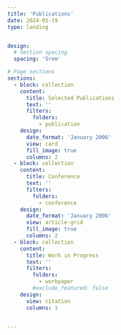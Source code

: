```yaml
---
title: 'Publications'
date: 2024-05-19
type: landing


design:
  # Section spacing
  spacing: '5rem'

# Page sections
sections:
  - block: collection
    content:
      title: Selected Publications
      text: ''
      filters:
        folders:
          - publication
    design:
      date_format: 'January 2006'
      view: card
      fill_image: true
      columns: 2
  - block: collection
    content:
      title: Conference
      text: ''
      filters:
        folders:
          - conference
    design:
      date_format: 'January 2006'
      view: article-grid
      fill_image: true
      columns: 2
  - block: collection
    content:
      title: Work in Progress
      text: ''
      filters:
        folders:
          - workpaper
        #exclude_featured: false
    design:
      view: citation
      columns: 1

      
---
```

